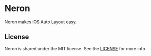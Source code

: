 # Neron

Neron makes iOS Auto Layout easy.

## License

Neron is shared under the MIT license. See the [LICENSE](./LICENSE) for more info.
